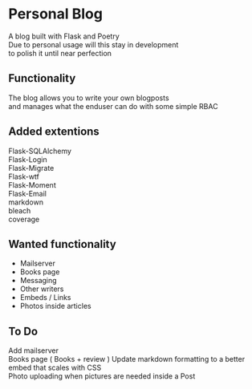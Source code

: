 # Personal Blog

A blog built with Flask and Poetry  
Due to personal usage will this stay in development  
to polish it until near perfection

## Functionality

The blog allows you to write your own blogposts  
and manages what the enduser can do with some simple RBAC

## Added extentions

Flask-SQLAlchemy  
Flask-Login  
Flask-Migrate  
Flask-wtf  
Flask-Moment  
Flask-Email  
markdown  
bleach  
coverage

## Wanted functionality

- Mailserver
- Books page
- Messaging
- Other writers
- Embeds / Links
- Photos inside articles

## To Do

Add mailserver  
Books page ( Books + review )
Update markdown formatting to a better embed that scales with CSS  
Photo uploading when pictures are needed inside a Post
